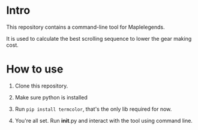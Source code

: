 # Intro
This repository contains a command-line tool for Maplelegends. 

It is used to calculate the best scrolling sequence to lower the gear making cost.

# How to use
1. Clone this repository.

2. Make sure python is installed

3. Run ```pip install termcolor```, that's the only lib required for now.

4. You're all set. Run __init__.py and interact with the tool using command line.

